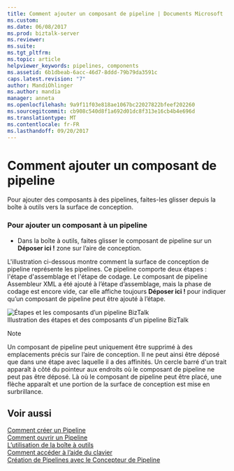 ```yaml
---
title: Comment ajouter un composant de pipeline | Documents Microsoft
ms.custom: 
ms.date: 06/08/2017
ms.prod: biztalk-server
ms.reviewer: 
ms.suite: 
ms.tgt_pltfrm: 
ms.topic: article
helpviewer_keywords: pipelines, components
ms.assetid: 6b1dbeab-6acc-46d7-8ddd-79b79da3591c
caps.latest.revision: "7"
author: MandiOhlinger
ms.author: mandia
manager: anneta
ms.openlocfilehash: 9a9f11f03e818ae1067bc22027822bfeef202260
ms.sourcegitcommit: cb908c540d8f1a692d01dc8f313e16cb4b4e696d
ms.translationtype: MT
ms.contentlocale: fr-FR
ms.lasthandoff: 09/20/2017
---
```

# <a name="how-to-add-a-component-to-a-pipeline"></a>Comment ajouter un composant de pipeline
Pour ajouter des composants à des pipelines, faites-les glisser depuis la boîte à outils vers la surface de conception.  
  
### <a name="to-add-a-component-to-a-pipeline"></a>Pour ajouter un composant à un pipeline  
  
-   Dans la boîte à outils, faites glisser le composant de pipeline sur un **Déposer ici !** zone sur l’aire de conception.  
  
 L'illustration ci-dessous montre comment la surface de conception de pipeline représente les pipelines. Ce pipeline comporte deux étapes : l'étape d'assemblage et l'étape de codage. Le composant de pipeline Assembleur XML a été ajouté à l’étape d’assemblage, mais la phase de codage est encore vide, car elle affiche toujours **Déposer ici !** pour indiquer qu’un composant de pipeline peut être ajouté à l’étape.  
  
 ![Étapes et les composants d’un pipeline BizTalk](../core/media/ebiz-pipe-stages02.gif "ebiz_pipe_stages02")  
Illustration des étapes et des composants d'un pipeline BizTalk  
  
> [!NOTE]
>  Un composant de pipeline peut uniquement être supprimé à des emplacements précis sur l’aire de conception. Il ne peut ainsi être déposé que dans une étape avec laquelle il a des affinités. Un cercle barré d'un trait apparaît à côté du pointeur aux endroits où le composant de pipeline ne peut pas être déposé. Là où le composant de pipeline peut être placé, une flèche apparaît et une portion de la surface de conception est mise en surbrillance.  
  
## <a name="see-also"></a>Voir aussi  
 [Comment créer un Pipeline](../core/how-to-create-a-new-pipeline.md)   
 [Comment ouvrir un Pipeline](../core/how-to-open-a-pipeline.md)   
 [L’utilisation de la boîte à outils](../core/how-to-use-the-toolbox.md)   
 [Comment accéder à l’aide du clavier](../core/how-to-navigate-with-the-keyboard.md)   
 [Création de Pipelines avec le Concepteur de Pipeline](../core/creating-pipelines-with-pipeline-designer.md)